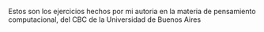 Estos son los ejercicios hechos por mi autoria en la materia de pensamiento computacional, del CBC de la Universidad de
Buenos Aires